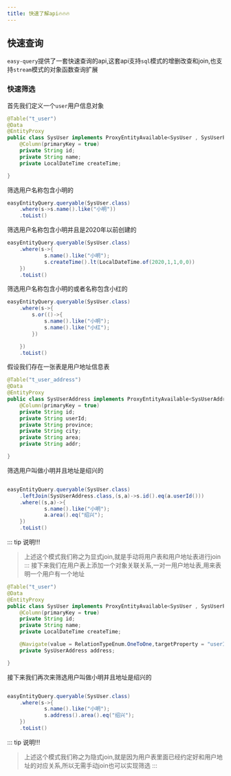 ```yaml
---
title: 快速了解api🔥🔥🔥
---
```


## 快速查询
`easy-query`提供了一套快速查询的api,这套api支持`sql`模式的增删改查和join,也支持`stream`模式的对象函数查询扩展

### 快速筛选
首先我们定义一个`user`用户信息对象
```java
@Table("t_user")
@Data
@EntityProxy
public class SysUser implements ProxyEntityAvailable<SysUser , SysUserProxy> {
    @Column(primaryKey = true)
    private String id;
    private String name;
    private LocalDateTime createTime;

}
```

筛选用户名称包含小明的
```java
easyEntityQuery.queryable(SysUser.class)
    .where(s->s.name().like("小明"))
    .toList()
```
筛选用户名称包含小明并且是2020年以前创建的
```java
easyEntityQuery.queryable(SysUser.class)
    .where(s->{
            s.name().like("小明");
            s.createTime().lt(LocalDateTime.of(2020,1,1,0,0))
    })
    .toList()
```
筛选用户名称包含小明的或者名称包含小红的
```java
easyEntityQuery.queryable(SysUser.class)
    .where(s->{
        s.or(()->{
            s.name().like("小明");
            s.name().like("小红");
        })

    })
    .toList()
```
假设我们存在一张表是用户地址信息表
```java
@Table("t_user_address")
@Data
@EntityProxy
public class SysUserAddress implements ProxyEntityAvailable<SysUserAddress , SysUserAddressProxy> {
    @Column(primaryKey = true)
    private String id;
    private String userId;
    private String province;
    private String city;
    private String area;
    private String addr;

}
```
筛选用户叫做小明并且地址是绍兴的
```java

easyEntityQuery.queryable(SysUser.class)
    .leftJoin(SysUserAddress.class,(s,a)->s.id().eq(a.userId()))
    .where((s,a)->{
            s.name().like("小明");
            a.area().eq("绍兴");
    })
    .toList()
```

::: tip 说明!!!
> 上述这个模式我们称之为显式join,就是手动将用户表和用户地址表进行join
:::
接下来我们在用户表上添加一个对象关联关系,一对一用户地址表,用来表明一个用户有一个地址
```java
@Table("t_user")
@Data
@EntityProxy
public class SysUser implements ProxyEntityAvailable<SysUser , SysUserProxy> {
    @Column(primaryKey = true)
    private String id;
    private String name;
    private LocalDateTime createTime; 

    @Navigate(value = RelationTypeEnum.OneToOne,targetProperty = "userId")
    private SysUserAddress address;

}
```
接下来我们再次来筛选用户叫做小明并且地址是绍兴的
```java

easyEntityQuery.queryable(SysUser.class)
    .where(s->{
            s.name().like("小明");
            s.address().area().eq("绍兴");
    })
    .toList()
```
::: tip 说明!!!
> 上述这个模式我们称之为隐式join,就是因为用户表里面已经约定好和用户地址的对应关系,所以无需手动join也可以实现筛选
:::